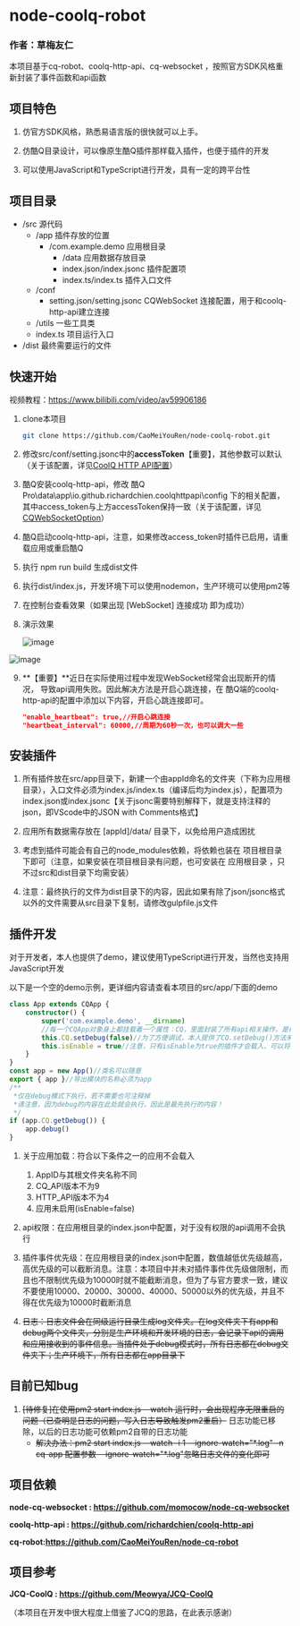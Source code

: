 # node-coolq-robot

### 作者：草梅友仁

本项目基于cq-robot、coolq-http-api、cq-websocket ，按照官方SDK风格重新封装了事件函数和api函数

## 项目特色

1.  仿官方SDK风格，熟悉易语言版的很快就可以上手。

2.  仿酷Q目录设计，可以像原生酷Q插件那样载入插件，也便于插件的开发

3.  可以使用JavaScript和TypeScript进行开发，具有一定的跨平台性

## 项目目录

-   /src 源代码
    -   /app 插件存放的位置
        -   /com.example.demo 应用根目录
            -   /data  应用数据存放目录
            -   index.json/index.jsonc 插件配置项
            -   index.ts/index.ts 插件入口文件
    -   /conf 
        -   setting.json/setting.jsonc  CQWebSocket 连接配置，用于和coolq-http-api建立连接
    -   /utils 一些工具类
    -   index.ts 项目运行入口
-   /dist 最终需要运行的文件

## 快速开始

视频教程：https://www.bilibili.com/video/av59906186

1.  clone本项目

    ```bash
    git clone https://github.com/CaoMeiYouRen/node-coolq-robot.git
    ```

2.  修改src/conf/setting.jsonc中的**accessToken**【重要】，其他参数可以默认（关于该配置，详见[CoolQ HTTP API配置](https://cqhttp.cc/docs/4.10/#/Configuration)）

3.  酷Q安装coolq-http-api，修改 酷Q Pro\data\app\io.github.richardchien.coolqhttpapi\config 下的相关配置，其中access_token与上方accessToken保持一致（关于该配置，详见[CQWebSocketOption](https://github.com/momocow/node-cq-websocket/blob/master/docs/api/CQWebSocket.md)）

4.  酷Q启动coolq-http-api，注意，如果修改access_token时插件已启用，请重载应用或重启酷Q

5.  执行 npm run build 生成dist文件

6.  执行dist/index.js，开发环境下可以使用nodemon，生产环境可以使用pm2等

7.  在控制台查看效果（如果出现 [WebSocket] 连接成功 即为成功）

8.  演示效果

    ![image](https://wx3.sinaimg.cn/mw690/006W7JQLly1g50s3grxlrj314d09pn0r.jpg)

![image](https://wx2.sinaimg.cn/mw690/006W7JQLly1g50s3xkx9tj30kj05lwey.jpg)

9.  **【重要】**近日在实际使用过程中发现WebSocket经常会出现断开的情况， 导致api调用失败。因此解决方法是开启心跳连接，在 酷Q端的coolq-http-api的配置中添加以下内容，开启心跳连接即可。

    ```json
    "enable_heartbeat": true,//开启心跳连接
    "heartbeat_interval": 60000,//周期为60秒一次，也可以调大一些
    ```

    

## 安装插件

1.  所有插件放在src/app目录下，新建一个由appId命名的文件夹（下称为应用根目录），入口文件必须为index.js/index.ts（编译后均为index.js），配置项为index.json或index.jsonc【关于jsonc需要特别解释下，就是支持注释的json，即VScode中的JSON with Comments格式】

2.  应用所有数据需存放在 [appId]/data/ 目录下，以免给用户造成困扰
3.  考虑到插件可能会有自己的node_modules依赖，将依赖也装在 项目根目录 下即可（注意，如果安装在项目根目录有问题，也可安装在 应用根目录 ，只不过src和dist目录下均需安装）
4.  注意：最终执行的文件为dist目录下的内容，因此如果有除了json/jsonc格式以外的文件需要从src目录下复制，请修改gulpfile.js文件

## 插件开发

对于开发者，本人也提供了demo，建议使用TypeScript进行开发，当然也支持用JavaScript开发

以下是一个空的demo示例，更详细内容请查看本项目的src/app/下面的demo

```typescript
class App extends CQApp {
    constructor() {
        super('com.example.demo', __dirname)
        //每一个CQApp对象身上都挂载着一个属性：CQ，里面封装了所有api相关操作，是核心操作类，更多内容请直接查看注释
        this.CQ.setDebug(false)//为了方便调试，本人提供了CQ.setDebug()方法来设置插件的运行环境，在debug模式下将不会执行具体的api操作，可以在不影响其他插件的情况下进行逻辑调试；同时也提供了CQ.getDebug()来获取当前的运行环境，开发者可以针对此做一些操作
        this.isEnable = true//注意，只有isEnable为true的插件才会载入，可以将isEnable置为false不载入某插件
    }
}
const app = new App()//类名可以随意
export { app }//导出模块的名称必须为app
/**
 *仅在debug模式下执行，若不需要也可注释掉
 *请注意，因为debug的内容在此处就会执行，因此是最先执行的内容！
 */
if (app.CQ.getDebug()) {
    app.debug()
}
```

1.  关于应用加载：符合以下条件之一的应用不会载入
    1.   AppID与其根文件夹名称不同
    2.  CQ_API版本不为9
    3.  HTTP_API版本不为4
    4.  应用未启用(isEnable=false)

2.  api权限：在应用根目录的index.json中配置，对于没有权限的api调用不会执行
3.  插件事件优先级：在应用根目录的index.json中配置，数值越低优先级越高，高优先级的可以截断消息。注意：本项目中并未对插件事件优先级做限制，而且也不限制优先级为10000时就不能截断消息，但为了与官方要求一致，建议不要使用10000、20000、30000、40000、50000以外的优先级，并且不得在优先级为10000时截断消息
4.  ~~日志：日志文件会在同级运行目录生成log文件夹。在log文件夹下有app和debug两个文件夹，分别是生产环境和开发环境的日志，会记录下api的调用和应用接收到的事件信息。当插件处于debug模式时，所有日志都在debug文件夹下；生产环境下，所有日志都在app目录下~~

## 目前已知bug

1.  ~~[待修复]在使用pm2 start index.js --watch 运行时，会出现程序无限重启的问题（已查明是日志的问题，写入日志导致触发pm2重启）~~  日志功能已移除，以后的日志功能可依赖pm2自带的日志功能
    -   ~~解决办法：pm2 start index.js  --watch -i 1 --ignore-watch="\*.log" -n cq-app 配置参数 --ignore-watch="\*.log"忽略日志文件的变化即可~~

## 项目依赖

**node-cq-websocket : https://github.com/momocow/node-cq-websocket**

**coolq-http-api : https://github.com/richardchien/coolq-http-api**

**cq-robot:https://github.com/CaoMeiYouRen/node-cq-robot**

## 项目参考

**JCQ-CoolQ : https://github.com/Meowya/JCQ-CoolQ**

（本项目在开发中很大程度上借鉴了JCQ的思路，在此表示感谢）